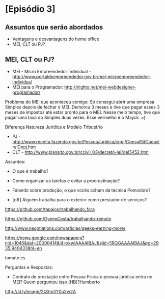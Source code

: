 # [Episódio 3]

## Assuntos que serão abordados

- Vantagens e desvantagens do home office
- MEI, CLT ou PJ? 

## MEI, CLT ou PJ?

- MEI - Micro Empreendedor Individual - http://www.portaldoempreendedor.gov.br/mei-microempreendedor-individual
- MEI para o Programador: http://nighto.net/mei-webdesigner-programador/

Problema do MEI que aconteceu comigo: Só consegui abrir uma empresa Simples depois de fechar o MEI. Demorou 3 meses e tive que pagar esses 3 meses de impostos até estar pronto para o MEI. Nesse meio tempo, tive que pagar uma taxa do Simples duas vezes.
Esse vermelho é o Mayck. =)

Diferença Natureza Jurídica e Modelo Tributário

- PJ - http://www.receita.fazenda.gov.br/PessoaJuridica/cnpj/ConsulSitCadastralCnpj.htm
- CLT - http://www.planalto.gov.br/ccivil_03/decreto-lei/del5452.htm

Assuntos:

- O que é trabalho?
- Como organizar as tarefas e evitar a procrastinação?
- Falando sobre produção, o que vocês acham da técnica Pomodoro?

- [off] Alguém trabalha para o exterior como prestador de serviços?

https://github.com/tapajos/trabalhando_fora

https://github.com/DyegoCosta/trabalhando-remoto

http://www.negotiations.com/articles/geeks-earning-more/

https://news.google.com/newspapers?nid=1046&dat=20000414&id=xkwlAAAAIBAJ&sjid=5RQGAAAAIBAJ&pg=2935,940433&hl=en

tomato.es

Perguntas e Respostas:

- Contrato de prestação entre Pessoa Física e pessoa júridica entra no MEI? Quem perguntou isso (HB)?Humberto

http://cl.ly/image/2Q3m3Y0u2w2A

